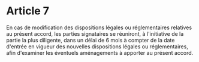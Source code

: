 # Article 7

  
 En cas de modification des dispositions légales ou réglementaires relatives au présent accord, les parties signataires se réuniront, à l'initiative de la partie la plus diligente, dans un délai de 6 mois à compter de la date d'entrée en vigueur des nouvelles dispositions légales ou réglementaires, afin d'examiner les éventuels aménagements à apporter au présent accord.  
  
